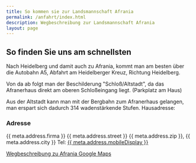 ```yaml
---
title: So kommen sie zur Landsmannschaft Afrania
permalink: /anfahrt/index.html
description: Wegbeschreibung zur Landsmannschaft Afrania
layout: page
---
```


## So finden Sie uns am schnellsten

Nach Heidelberg und damit auch zu Afrania, kommt man am besten über die Autobahn A5, Abfahrt am Heidelberger Kreuz, Richtung Heidelberg.

Von da ab folgt man der Beschilderung "Schloß/Altstadt", da das Afranerhaus direkt am oberen Schloßeingang liegt. (Parkplatz am Haus)

Aus der Altstadt kann man mit der Bergbahn zum Afranerhaus gelangen, man erspart sich dadurch 314 wadenstärkende Stufen.
Hausadresse:

### Adresse

{{ meta.address.firma }}
{{ meta.address.street }}
{{ meta.address.zip }}, {{ meta.address.city }}
Tel: <a href="tel:{{ meta.address.mobileCall }}">{{ meta.address.mobileDisplay }}</a>

[Wegbeschreibung zu Afrania Google Maps](https://maps.google.de/maps?q=Afrania+Heidelberg&hl=de&ie=UTF8&sll=51.151786,10.415039&sspn=12.334185,26.784668&hq=Afrania&hnear=Heidelberg,+Karlsruhe,+Baden-W%C3%BCrttemberg&t=m&z=14)

